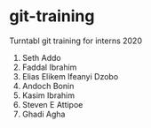 
# git-training

Turntabl git training for interns 2020

1. Seth Addo
2. Faddal Ibrahim
3. Elias Elikem Ifeanyi Dzobo
4. Andoch Bonin
5. Kasim Ibrahim
6. Steven E Attipoe
7. Ghadi Agha
